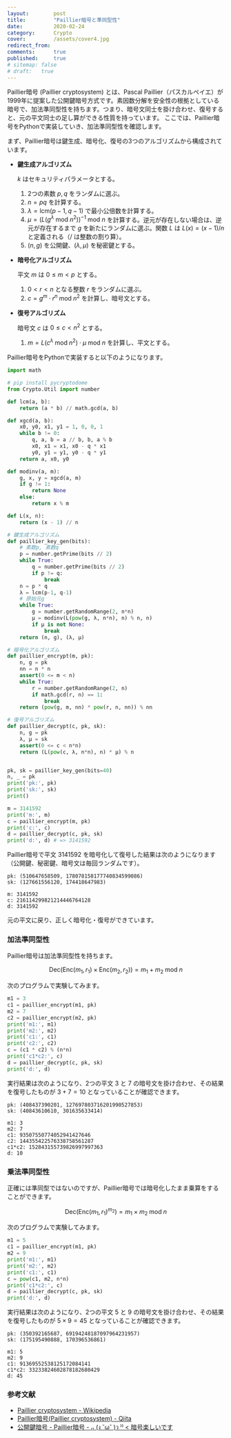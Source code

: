```yaml
---
layout:        post
title:         "Paillier暗号と準同型性"
date:          2020-02-24
category:      Crypto
cover:         /assets/cover4.jpg
redirect_from:
comments:      true
published:     true
# sitemap: false
# draft:   true
---
```


Paillier暗号 (Paillier cryptosystem) とは、Pascal Paillier（パスカルペイエ）が1999年に提案した公開鍵暗号方式です。素因数分解を安全性の根拠としている暗号で、加法準同型性を持ちます。つまり、暗号文同士を掛け合わせ、復号すると、元の平文同士の足し算ができる性質を持っています。
ここでは、Paillier暗号をPythonで実装していき、加法準同型性を確認します。

まず、Paillier暗号は鍵生成、暗号化、復号の3つのアルゴリズムから構成されています。

- **鍵生成アルゴリズム**

    $k$ はセキュリティパラメータとする。

    1. 2つの素数 $p, q$ をランダムに選ぶ。
    2. $n = pq$ を計算する。
    3. $\lambda = \text{lcm}(p-1,q-1)$ で最小公倍数を計算する。
    4. $\mu = (L(g^\lambda \;\text{mod}\; n^2))^{-1} \;\text{mod}\; n$ を計算する。逆元が存在しない場合は、逆元が存在するまで $g$ を新たにランダムに選ぶ。関数 $L$ は $L(x) = (x-1) / n$ と定義される（$/$ は整数の割り算）。
    5. $(n, g)$ を公開鍵、$(\lambda, \mu)$ を秘密鍵とする。

- **暗号化アルゴリズム**

    平文 $m$ は $0 \le m < p$ とする。

    1. $0 < r < n$ となる整数 $r$ をランダムに選ぶ。
    2. $c = g^m \cdot{} r^n \;\text{mod}\; n^2$ を計算し、暗号文とする。

- **復号アルゴリズム**

    暗号文 $c$ は $0 \le c < n^2$ とする。

    1. $m = L(c^\lambda \;\text{mod}\; n^2) \cdot{} \mu \;\text{mod}\; n$ を計算し、平文とする。

Paillier暗号をPythonで実装すると以下のようになります。

```python
import math

# pip install pycryptodome
from Crypto.Util import number

def lcm(a, b):
    return (a * b) // math.gcd(a, b)

def xgcd(a, b):
    x0, y0, x1, y1 = 1, 0, 0, 1
    while b != 0:
        q, a, b = a // b, b, a % b
        x0, x1 = x1, x0 - q * x1
        y0, y1 = y1, y0 - q * y1
    return a, x0, y0

def modinv(a, m):
    g, x, y = xgcd(a, m)
    if g != 1:
        return None
    else:
        return x % m

def L(x, n):
    return (x - 1) // n

# 鍵生成アルゴリズム
def paillier_key_gen(bits):
    # 素数p, 素数q
    p = number.getPrime(bits // 2)
    while True:
        q = number.getPrime(bits // 2)
        if p != q:
            break
    n = p * q
    λ = lcm(p-1, q-1)
    # 原始元g
    while True:
        g = number.getRandomRange(2, n*n)
        μ = modinv(L(pow(g, λ, n*n), n) % n, n)
        if μ is not None:
            break
    return (n, g), (λ, μ)

# 暗号化アルゴリズム
def paillier_encrypt(m, pk):
    n, g = pk
    nn = n * n
    assert(0 <= m < n)
    while True:
        r = number.getRandomRange(2, n)
        if math.gcd(r, n) == 1:
            break
    return (pow(g, m, nn) * pow(r, n, nn)) % nn

# 復号アルゴリズム
def paillier_decrypt(c, pk, sk):
    n, g = pk
    λ, μ = sk
    assert(0 <= c < n*n)
    return (L(pow(c, λ, n*n), n) * μ) % n


pk, sk = paillier_key_gen(bits=40)
n, _ = pk
print('pk:', pk)
print('sk:', sk)
print()

m = 3141592
print('m:', m)
c = paillier_encrypt(m, pk)
print('c:', c)
d = paillier_decrypt(c, pk, sk)
print('d:', d) # => 3141592
```

Paillier暗号で平文 3141592 を暗号化して復号した結果は次のようになります（公開鍵、秘密鍵、暗号文は毎回ランダムです）。

```
pk: (510647658509, 178078158177740834599086)
sk: (127661556120, 174418647983)

m: 3141592
c: 216114299821214446764128
d: 3141592
```

元の平文に戻り、正しく暗号化・復号ができています。

### 加法準同型性

Paillier暗号は加法準同型性を持ちます。

$$
\text{Dec}(\text{Enc}(m_1, r_1) \times \text{Enc}(m_2, r_2)) = m_1 + m_2 \;\text{mod}\; n
$$

次のプログラムで実験してみます。

```python
m1 = 3
c1 = paillier_encrypt(m1, pk)
m2 = 7
c2 = paillier_encrypt(m2, pk)
print('m1:', m1)
print('m2:', m2)
print('c1:', c1)
print('c2:', c2)
c = (c1 * c2) % (n*n)
print('c1*c2:', c)
d = paillier_decrypt(c, pk, sk)
print('d:', d)
```

実行結果は次のようになり、2つの平文 $3$ と $7$ の暗号文を掛け合わせ、その結果を復号したものが $3 + 7 = 10$ となっていることが確認できます。

```
pk: (408437390201, 127697803716201990527853)
sk: (40843610610, 301635633414)

m1: 3
m2: 7
c1: 93507550774052941427646
c2: 144355422576338758561287
c1*c2: 152843155739826997997363
d: 10
```

### 乗法準同型性

正確には準同型ではないのですが、Paillier暗号では暗号化したまま乗算をすることができます。

$$
\text{Dec}(\text{Enc}(m_1, r_1)^{m_2}) = m_1 \times m_2 \;\text{mod}\; n
$$

次のプログラムで実験してみます。

```python
m1 = 5
c1 = paillier_encrypt(m1, pk)
m2 = 9
print('m1:', m1)
print('m2:', m2)
print('c1:', c1)
c = pow(c1, m2, n*n)
print('c1*c2:', c)
d = paillier_decrypt(c, pk, sk)
print('d:', d)
```

実行結果は次のようになり、2つの平文 $5$ と $9$ の暗号文を掛け合わせ、その結果を復号したものが $5 \times 9 = 45$ となっていることが確認できます。

```
pk: (350392165687, 69194248187097964231957)
sk: (175195490888, 170396536861)

m1: 5
m2: 9
c1: 91369552538125172084141
c1*c2: 33233824602878182680429
d: 45
```


### 参考文献

- [Paillier cryptosystem - Wikipedia](https://en.wikipedia.org/wiki/Paillier_cryptosystem)
- [Paillier暗号(Paillier cryptosystem) - Qiita](https://qiita.com/tnakagawa/items/b1e55e66ae017b0c9d78)
- [公開鍵暗号 - Paillier暗号 - ₍₍ (ง ˘ω˘ )ว ⁾⁾ < 暗号楽しいです](http://elliptic-shiho.hatenablog.com/entry/2015/12/14/213328)
